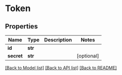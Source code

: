 # Token

## Properties
Name | Type | Description | Notes
------------ | ------------- | ------------- | -------------
**id** | **str** |  | 
**secret** | **str** |  | [optional] 

[[Back to Model list]](../README.md#documentation-for-models) [[Back to API list]](../README.md#documentation-for-api-endpoints) [[Back to README]](../README.md)


